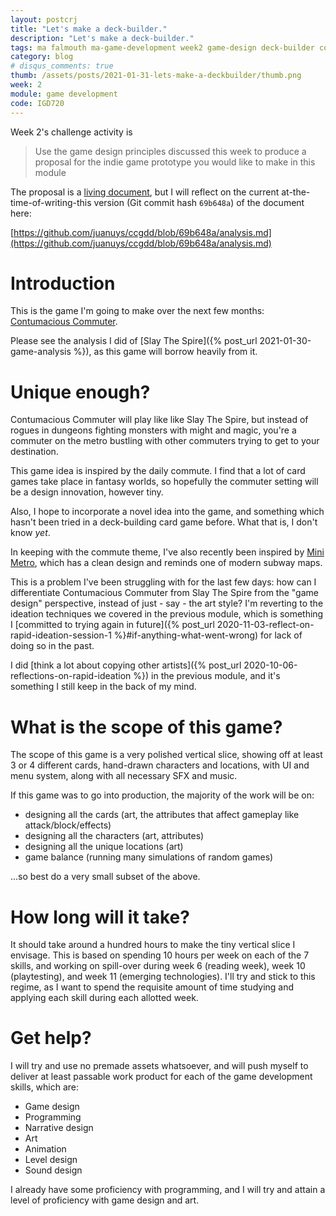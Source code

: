 ```yaml
---
layout: postcrj
title: "Let's make a deck-builder."
description: "Let's make a deck-builder."
tags: ma falmouth ma-game-development week2 game-design deck-builder contumacious
category: blog
# disqus_comments: true
thumb: /assets/posts/2021-01-31-lets-make-a-deckbuilder/thumb.png
week: 2
module: game development
code: IGD720
---
```


Week 2's challenge activity is 

> Use the game design principles discussed this week to produce a proposal for the indie game prototype you would like to make in this module 

The proposal is a [living document](https://github.com/juanuys/ccgdd/blob/master/analysis.md), but I will reflect on the current at-the-time-of-writing-this version (Git commit hash `69b648a`) of the document here:

[https://github.com/juanuys/ccgdd/blob/69b648a/analysis.md](https://github.com/juanuys/ccgdd/blob/69b648a/analysis.md)

# Introduction

This is the game I'm going to make over the next few months: [Contumacious Commuter](/tags#contumacious). 

Please see the analysis I did of [Slay The Spire]({% post_url 2021-01-30-game-analysis %}), as this game will borrow heavily from it.

# Unique enough?

Contumacious Commuter will play like like Slay The Spire, but instead of rogues in dungeons fighting monsters with might and magic, you're a commuter on the metro bustling with other commuters trying to get to your destination.

This game idea is inspired by the daily commute. I find that a lot of card games take place in fantasy worlds, so hopefully the commuter setting will be a design innovation, however tiny.

Also, I hope to incorporate a novel idea into the game, and something which hasn't been tried in a deck-building card game before. What that is, I don't know *yet*.

In keeping with the commute theme, I've also recently been inspired by [Mini Metro](https://dinopoloclub.com/games/mini-metro/), which has a clean design and reminds one of modern subway maps.

This is a problem I've been struggling with for the last few days: how can I differentiate Contumacious Commuter from Slay The Spire from the "game design" perspective, instead of just - say - the art style? I'm reverting to the ideation techniques we covered in the previous module, which is something I [committed to trying again in future]({% post_url 2020-11-03-reflect-on-rapid-ideation-session-1 %}#if-anything-what-went-wrong) for lack of doing so in the past.

I did [think a lot about copying other artists]({% post_url 2020-10-06-reflections-on-rapid-ideation %}) in the previous module, and it's something I still keep in the back of my mind.

# What is the scope of this game?

The scope of this game is a very polished vertical slice, showing off at least 3 or 4 different cards, hand-drawn characters and locations, with UI and menu system, along with all necessary SFX and music.

If this game was to go into production, the majority of the work will be on:

- designing all the cards (art, the attributes that affect gameplay like attack/block/effects)
- designing all the characters (art, attributes)
- designing all the unique locations (art)
- game balance (running many simulations of random games)

...so best do a very small subset of the above.

# How long will it take?

It should take around a hundred hours to make the tiny vertical slice I envisage. This is based on spending 10 hours per week on each of the 7 skills, and working on spill-over during week 6 (reading week), week 10 (playtesting), and week 11 (emerging technologies). I'll try and stick to this regime, as I want to spend the requisite amount of time studying and applying each skill during each allotted week.

# Get help?

I will try and use no premade assets whatsoever, and will push myself to deliver at least passable work product for each of the game development skills, which are:

- Game design
- Programming
- Narrative design
- Art
- Animation
- Level design
- Sound design

I already have some proficiency with programming, and I will try and attain a level of proficiency with game design and art.

<!-- # Bibliography

{% bibliography --cited %} -->
